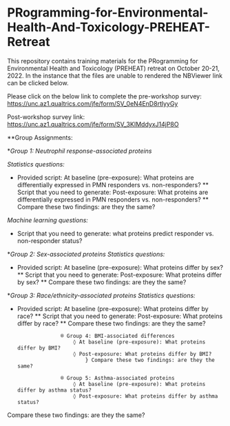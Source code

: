 # PRogramming-for-Environmental-Health-And-Toxicology-PREHEAT-Retreat

This repository contains training materials for the PRogramming for Environmental Health and Toxicology (PREHEAT) retreat on October 20-21, 2022. In the instance that the files are unable to rendered the NBViewer link can be clicked below. 


Please click on the below link to complete the pre-workshop survey:
https://unc.az1.qualtrics.com/jfe/form/SV_0eN4EnD8rtlyyGy
 
Post-workshop survey link:
https://unc.az1.qualtrics.com/jfe/form/SV_3KIMddyxJ14jP8O




**Group Assignments:

**Group 1: Neutrophil response-associated proteins*  

*Statistics questions:*
* Provided script: At baseline (pre-exposure): What proteins are differentially expressed in PMN responders vs. non-responders?
** Script that you need to generate: Post-exposure: What proteins are differentially expressed in PMN responders vs. non-responders?
** Compare these two findings: are they the same?

*Machine learning questions:*
* Script that you need to generate: what proteins predict responder vs. non-responder status?


**Group 2: Sex-associated proteins*
*Statistics questions:*
* Provided script: At baseline (pre-exposure): What proteins differ by sex?
** Script that you need to generate: Post-exposure: What proteins differ by sex?
** Compare these two findings: are they the same?
							
**Group 3: Race/ethnicity-associated proteins*
*Statistics questions:*
* Provided script: At baseline (pre-exposure): What proteins differ by race?
** Script that you need to generate: Post-exposure: What proteins differ by race?
** Compare these two findings: are they the same?
							
					® Group 4: BMI-associated differences
						◊ At baseline (pre-exposure): What proteins differ by BMI?
						◊ Post-exposure: What proteins differ by BMI?
							} Compare these two findings: are they the same?
						
					® Group 5: Asthma-associated proteins
						◊ At baseline (pre-exposure): What proteins differ by asthma status?
						◊ Post-exposure: What proteins differ by asthma status?
Compare these two findings: are they the same?




